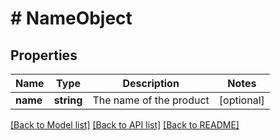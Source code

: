 # # NameObject

## Properties

Name | Type | Description | Notes
------------ | ------------- | ------------- | -------------
**name** | **string** | The name of the product | [optional]

[[Back to Model list]](../../README.md#models) [[Back to API list]](../../README.md#endpoints) [[Back to README]](../../README.md)
